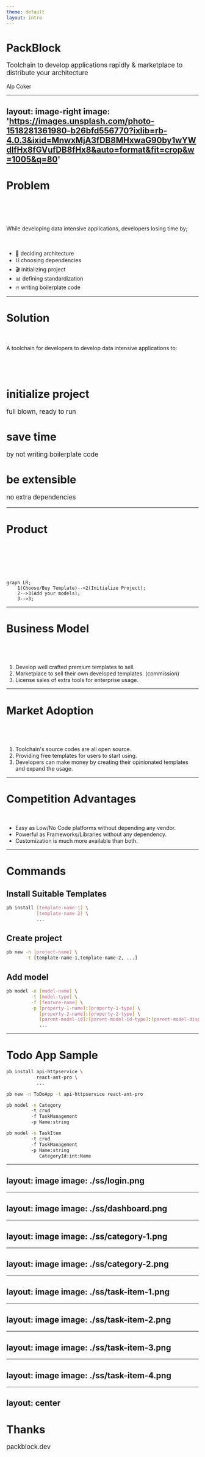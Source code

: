 ```yaml
---
theme: default
layout: intro
---
```


<style>

.box-container {
    @apply 
    grid grid-flow-col place-items-center
}

.box {
    @apply 
    h-40 w-65
    text-center justify-center flex flex-col
    rounded-2xl shadow-md
    bg-black text-white
    dark:bg-white dark:text-black
}

</style>

# PackBlock

Toolchain to develop applications rapidly & marketplace to distribute your architecture

<div class="absolute bottom-10">
  <span class="font-700">
    Alp Coker 
  </span>
</div>

<style>
p {
  font-size: larger !important;
}
</style>

---
layout: image-right
image: 'https://images.unsplash.com/photo-1518281361980-b26bfd556770?ixlib=rb-4.0.3&ixid=MnwxMjA3fDB8MHxwaG90by1wYWdlfHx8fGVufDB8fHx8&auto=format&fit=crop&w=1005&q=80'
---
# Problem

<br />
<br />
<br />
<br />
While developing data intensive applications, developers losing time by;

<br />
<br />
<br />

- 🧩 deciding architecture
- ⛓️ choosing dependencies
- 🎬 initializing project
- 📊 defining standardization
- 🔥 writing boilerplate code

---


# Solution

<br/>
<br/>
<span class="font-black">A toolchain</span> for developers to develop data intensive applications to:

<br/><br/>

<div class="box-container">

<div class="box">
<h1>initialize project</h1>
<p>full blown, ready to run</p>
</div>

<div class="box">
<h1>save time</h1>
<p>by not writing boilerplate code</p>
</div>

<div class="box">
<h1 class="title">be extensible</h1>
<p>no extra dependencies</p>
</div>

</div>

<style>
.box h1 {
@apply text-24px
}
.box p {
@apply text-12px
}
</style>

---


# Product

<br/><br/><br/><br/>

```mermaid {scale: 1.6}
graph LR;
    1(Choose/Buy Template)-->2(Initialize Project);
    2-->3(Add your models);
    3-->3;
```

---

# Business Model

<br/><br/>

1. Develop well crafted premium templates to sell.
2. Marketplace to sell their own developed templates. (commission)
3. License sales of extra tools for enterprise usage.

<style>
li {
@apply
text-30px
p-20px
}
</style>
---

# Market Adoption

<br/><br/>

1. Toolchain's source codes are all open source.
2. Providing free templates for users to start using.
3. Developers can make money by creating their opinionated templates and expand the usage. 

<style>
li {
@apply
text-30px
p-20px
}
</style>
---

# Competition Advantages

<br/>

- Easy as Low/No Code platforms without depending any vendor.
- Powerful as Frameworks/Libraries without any dependency.
- Customization is much more available than both.

<style>
li {
@apply
text-30px
p-20px
}
</style>

---

# Commands 

## Install Suitable Templates

```bash
pb install [template-name-1] \
           [template-name-2] \
           ...
```

## Create project

```bash
pb new -n [project-name] \
       -t [template-name-1,template-name-2, ...]  
```

## Add model

```bash
pb model -n [model-name] \
         -t [model-type] \
         -f [feature-name] \
         -p [property-1-name]:[property-1-type] \
            [property-2-name]:[property-2-type] \
            [parent-model-id]:[parent-model-id-type]:[parent-model-display-property] \ 
            ...
```

--- 

# Todo App Sample

```bash
pb install api-httpservice \
           react-ant-pro \
           ...
```


```bash
pb new -n ToDoApp -t api-httpservice react-ant-pro
```

```bash
pb model -n Category 
         -t crud 
         -f TaskManagement 
         -p Name:string
```

```bash
pb model -n TaskItem 
         -t crud 
         -f TaskManagement  
         -p Name:string 
            CategoryId:int:Name
```

---
layout: image
image: ./ss/login.png
---


---
layout: image
image: ./ss/dashboard.png
---


---
layout: image
image: ./ss/category-1.png
---

---
layout: image
image: ./ss/category-2.png
---
 
---
layout: image
image: ./ss/task-item-1.png
---

---
layout: image
image: ./ss/task-item-2.png
---

---
layout: image
image: ./ss/task-item-3.png
---

---
layout: image
image: ./ss/task-item-4.png
---

--- 
layout: center
---
# Thanks
packblock.dev